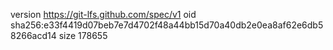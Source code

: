 version https://git-lfs.github.com/spec/v1
oid sha256:e33f4419d07beb7e7d4702f48a44bb15d70a40db2e0ea8af62e6db58266acd14
size 178655
